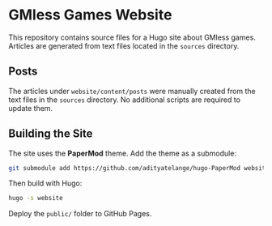 # GMless Games Website

This repository contains source files for a Hugo site about GMless games. Articles are generated from text files located in the `sources` directory.

## Posts

The articles under `website/content/posts` were manually created from the text
files in the `sources` directory. No additional scripts are required to update
them.

## Building the Site

The site uses the **PaperMod** theme. Add the theme as a submodule:

```bash
git submodule add https://github.com/adityatelange/hugo-PaperMod website/themes/PaperMod
```

Then build with Hugo:

```bash
hugo -s website
```

Deploy the `public/` folder to GitHub Pages.
